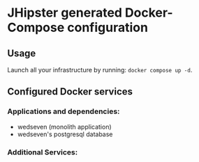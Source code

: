 # JHipster generated Docker-Compose configuration

## Usage

Launch all your infrastructure by running: `docker compose up -d`.

## Configured Docker services

### Applications and dependencies:

- wedseven (monolith application)
- wedseven's postgresql database

### Additional Services:
